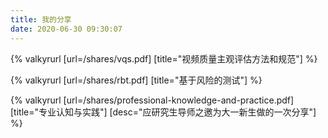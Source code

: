 ```yaml
---
title: 我的分享
date: 2020-06-30 09:30:07
---
```


{% valkyrurl
[url=/shares/vqs.pdf]
[title="视频质量主观评估方法和规范"]
%}

{% valkyrurl
[url=/shares/rbt.pdf]
[title="基于风险的测试"]
%}

{% valkyrurl
[url=/shares/professional-knowledge-and-practice.pdf]
[title="专业认知与实践"]
[desc="应研究生导师之邀为大一新生做的一次分享"]
%}